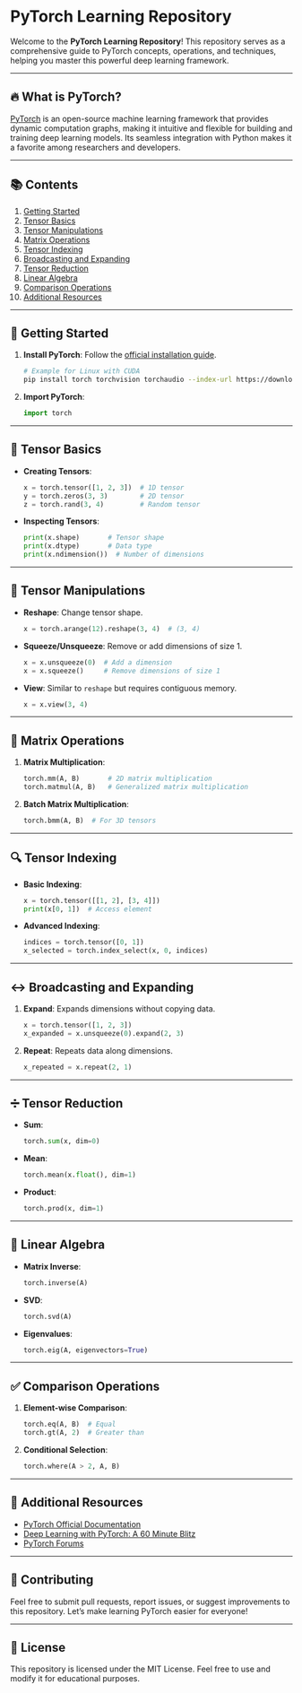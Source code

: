 
# PyTorch Learning Repository

Welcome to the **PyTorch Learning Repository**! This repository serves as a comprehensive guide to PyTorch concepts, operations, and techniques, helping you master this powerful deep learning framework.

---

## 🔥 **What is PyTorch?**
[PyTorch](https://pytorch.org/) is an open-source machine learning framework that provides dynamic computation graphs, making it intuitive and flexible for building and training deep learning models. Its seamless integration with Python makes it a favorite among researchers and developers.

---

## 📚 **Contents**

1. [Getting Started](#getting-started)
2. [Tensor Basics](#tensor-basics)
3. [Tensor Manipulations](#tensor-manipulations)
4. [Matrix Operations](#matrix-operations)
5. [Tensor Indexing](#tensor-indexing)
6. [Broadcasting and Expanding](#broadcasting-and-expanding)
7. [Tensor Reduction](#tensor-reduction)
8. [Linear Algebra](#linear-algebra)
9. [Comparison Operations](#comparison-operations)
10. [Additional Resources](#additional-resources)

---

## 🚀 **Getting Started**

1. **Install PyTorch**:
   Follow the [official installation guide](https://pytorch.org/get-started/locally/).

   ```bash
   # Example for Linux with CUDA
   pip install torch torchvision torchaudio --index-url https://download.pytorch.org/whl/cu118
   ```

2. **Import PyTorch**:
   ```python
   import torch
   ```

---

## 🧮 **Tensor Basics**

- **Creating Tensors**:
  ```python
  x = torch.tensor([1, 2, 3])  # 1D tensor
  y = torch.zeros(3, 3)        # 2D tensor
  z = torch.rand(3, 4)         # Random tensor
  ```

- **Inspecting Tensors**:
  ```python
  print(x.shape)       # Tensor shape
  print(x.dtype)       # Data type
  print(x.ndimension())  # Number of dimensions
  ```

---

## 🔄 **Tensor Manipulations**

- **Reshape**: Change tensor shape.
  ```python
  x = torch.arange(12).reshape(3, 4)  # (3, 4)
  ```

- **Squeeze/Unsqueeze**: Remove or add dimensions of size 1.
  ```python
  x = x.unsqueeze(0)  # Add a dimension
  x = x.squeeze()     # Remove dimensions of size 1
  ```

- **View**: Similar to `reshape` but requires contiguous memory.
  ```python
  x = x.view(3, 4)
  ```

---

## 🔢 **Matrix Operations**

1. **Matrix Multiplication**:
   ```python
   torch.mm(A, B)       # 2D matrix multiplication
   torch.matmul(A, B)   # Generalized matrix multiplication
   ```

2. **Batch Matrix Multiplication**:
   ```python
   torch.bmm(A, B)  # For 3D tensors
   ```

---

## 🔍 **Tensor Indexing**

- **Basic Indexing**:
  ```python
  x = torch.tensor([[1, 2], [3, 4]])
  print(x[0, 1])  # Access element
  ```

- **Advanced Indexing**:
  ```python
  indices = torch.tensor([0, 1])
  x_selected = torch.index_select(x, 0, indices)
  ```

---

## ↔️ **Broadcasting and Expanding**

1. **Expand**:
   Expands dimensions without copying data.
   ```python
   x = torch.tensor([1, 2, 3])
   x_expanded = x.unsqueeze(0).expand(2, 3)
   ```

2. **Repeat**:
   Repeats data along dimensions.
   ```python
   x_repeated = x.repeat(2, 1)
   ```

---

## ➗ **Tensor Reduction**

- **Sum**:
  ```python
  torch.sum(x, dim=0)
  ```

- **Mean**:
  ```python
  torch.mean(x.float(), dim=1)
  ```

- **Product**:
  ```python
  torch.prod(x, dim=1)
  ```

---

## 📐 **Linear Algebra**

- **Matrix Inverse**:
  ```python
  torch.inverse(A)
  ```

- **SVD**:
  ```python
  torch.svd(A)
  ```

- **Eigenvalues**:
  ```python
  torch.eig(A, eigenvectors=True)
  ```

---

## ✅ **Comparison Operations**

1. **Element-wise Comparison**:
   ```python
   torch.eq(A, B)  # Equal
   torch.gt(A, 2)  # Greater than
   ```

2. **Conditional Selection**:
   ```python
   torch.where(A > 2, A, B)
   ```

---

## 📖 **Additional Resources**

- [PyTorch Official Documentation](https://pytorch.org/docs/)
- [Deep Learning with PyTorch: A 60 Minute Blitz](https://pytorch.org/tutorials/beginner/deep_learning_60min_blitz.html)
- [PyTorch Forums](https://discuss.pytorch.org/)

---

## 🤝 **Contributing**

Feel free to submit pull requests, report issues, or suggest improvements to this repository. Let’s make learning PyTorch easier for everyone!

---

## 📜 **License**

This repository is licensed under the MIT License. Feel free to use and modify it for educational purposes.
